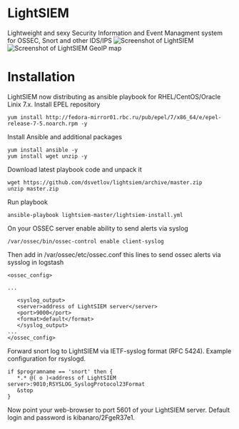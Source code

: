 # LightSIEM
Lightweight and sexy Security Information and Event Managment system for OSSEC, Snort and other IDS/IPS
![Screenshot of LightSIEM](https://github.com/dsvetlov/lightsiem/blob/master/screenshot.png?raw=true)
![Screenshot of LightSIEM GeoIP map](https://github.com/dsvetlov/lightsiem/blob/master/screenshot2.png?raw=true)
# Installation
LightSIEM now distributing as ansible playbook for RHEL/CentOS/Oracle Linix 7.x.
Install EPEL repository
```
yum install http://fedora-mirror01.rbc.ru/pub/epel/7/x86_64/e/epel-release-7-5.noarch.rpm -y
```
Install Ansible and additional packages
```
yum install ansible -y
yum install wget unzip -y
```
Download latest playbook code and unpack it
```
wget https://github.com/dsvetlov/lightsiem/archive/master.zip
unzip master.zip
```
Run playbook
```
ansible-playbook lightsiem-master/lightsiem-install.yml
```
On your OSSEC server enable ability to send alerts via syslog
```
/var/ossec/bin/ossec-control enable client-syslog
```
Then add in /var/ossec/etc/ossec.conf this lines to send ossec alerts via sysslog in logstash
```
<ossec_config>

...

   <syslog_output>
   <server>address of LightSIEM server</server>
   <port>9000</port>
   <format>default</format>
   </syslog_output>
...
</ossec_config>
```
Forward snort log to LightSIEM via IETF-syslog format (RFC 5424).
Example configuration for rsyslogd.
```
if $programname == 'snort' then {
   *.* @( o )<address of LightSIEM server>:9010;RSYSLOG_SyslogProtocol23Format
   &stop
}
```
Now point your web-browser to port 5601 of your LightSIEM server. Default login and password is kibanaro/2FgeR37e1.
